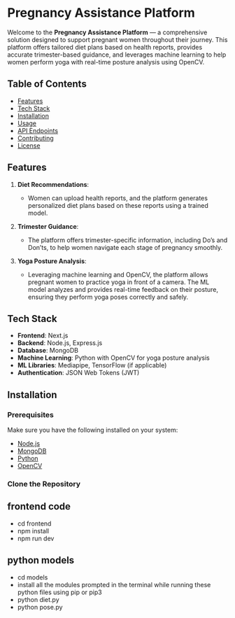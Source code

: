 # Pregnancy Assistance Platform

Welcome to the **Pregnancy Assistance Platform** — a comprehensive solution designed to support pregnant women throughout their journey. This platform offers tailored diet plans based on health reports, provides accurate trimester-based guidance, and leverages machine learning to help women perform yoga with real-time posture analysis using OpenCV.

## Table of Contents
- [Features](#features)
- [Tech Stack](#tech-stack)
- [Installation](#installation)
- [Usage](#usage)
- [API Endpoints](#api-endpoints)
- [Contributing](#contributing)
- [License](#license)

## Features

1. **Diet Recommendations**:
   - Women can upload health reports, and the platform generates personalized diet plans based on these reports using a trained model.
   
2. **Trimester Guidance**:
   - The platform offers trimester-specific information, including Do’s and Don’ts, to help women navigate each stage of pregnancy smoothly.

3. **Yoga Posture Analysis**:
   - Leveraging machine learning and OpenCV, the platform allows pregnant women to practice yoga in front of a camera. The ML model analyzes and provides real-time feedback on their posture, ensuring they perform yoga poses correctly and safely.

## Tech Stack

- **Frontend**: Next.js
- **Backend**: Node.js, Express.js
- **Database**: MongoDB
- **Machine Learning**: Python with OpenCV for yoga posture analysis
- **ML Libraries**: Mediapipe, TensorFlow (if applicable)
- **Authentication**: JSON Web Tokens (JWT)


## Installation

### Prerequisites

Make sure you have the following installed on your system:
- [Node.js](https://nodejs.org/en/)
- [MongoDB](https://www.mongodb.com/)
- [Python](https://www.python.org/)
- [OpenCV](https://opencv.org/)

### Clone the Repository

## frontend code
- cd frontend
- npm install
- npm run dev

## python models
- cd models
- install all the modules prompted in the terminal while running these python files using pip or pip3
- python diet.py
- python pose.py

 

